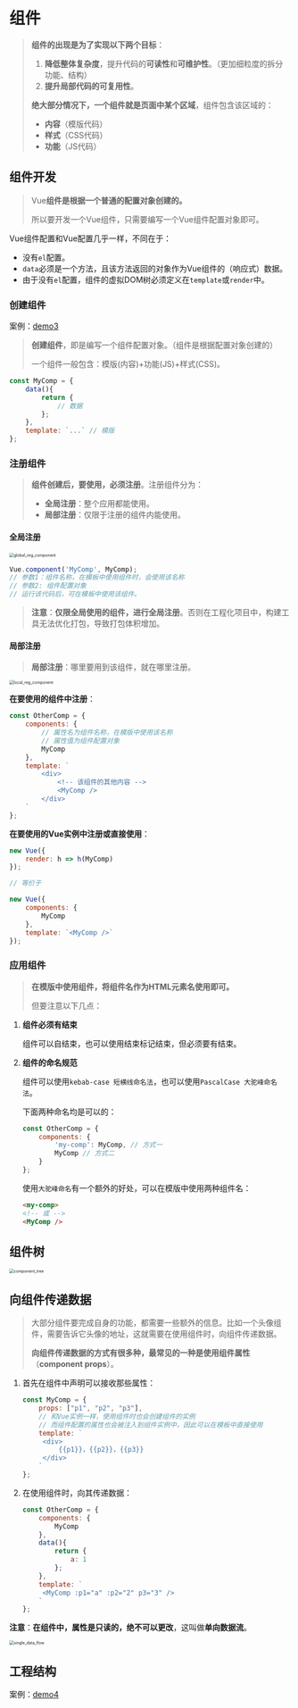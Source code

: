 # 组件

> **组件的出现是为了实现以下两个目标**：
>
> 1. **降低整体复杂度**，提升代码的**可读性**和**可维护性**。（更加细粒度的拆分功能、结构）
> 2. **提升局部代码的可复用性**。
>
> **绝大部分情况下，一个组件就是页面中某个区域**，组件包含该区域的：
>
> - **内容**（模版代码）
> - **样式**（CSS代码）
> - **功能**（JS代码）
>
> 



## 组件开发

> Vue**组件是根据一个普通的配置对象创建的。**
>
> 所以要开发一个Vue组件，只需要编写一个Vue组件配置对象即可。

Vue组件配置和Vue配置几乎一样，不同在于：

- 没有`el`配置。
- `data`必须是一个方法，且该方法返回的对象作为Vue组件的（响应式）数据。
- 由于没有`el`配置，组件的虚拟DOM树必须定义在`template`或`render`中。



### 创建组件

案例：[demo3](./assets/source/demo3/index.html)

> **创建组件**，即是编写一个组件配置对象。（组件是根据配置对象创建的）
>
> 一个组件一般包含：模版(内容)+功能(JS)+样式(CSS)。

```js
const MyComp = {
    data(){ 
        return { 
            // 数据
        };
    },
    template: `...` // 模版
};
```



### 注册组件

> **组件创建后，要使用，必须注册**。注册组件分为：
>
> - **全局注册**：整个应用都能使用。
> - **局部注册**：仅限于注册的组件内能使用。

#### 全局注册

<img src="./assets/images/global_reg_component.png" alt="global_reg_component" style="zoom:50%;" />

```js
Vue.component('MyComp', MyComp);
// 参数1：组件名称，在模板中使用组件时，会使用该名称
// 参数2: 组件配置对象
// 运行该代码后，可在模板中使用该组件。
```

> **注意**：**仅限全局使用的组件，进行全局注册**。否则在工程化项目中，构建工具无法优化打包，导致打包体积增加。





#### 局部注册

> **局部注册**：哪里要用到该组件，就在哪里注册。

<img src="./assets/images/local_reg_component.png" alt="local_reg_component" style="zoom:50%;" />

**在要使用的组件中注册**：

```js
const OtherComp = {
    components: {
        // 属性名为组件名称，在模版中使用该名称
        // 属性值为组件配置对象
        MyComp
    },
    template: `
   		<div>
   			<!-- 该组件的其他内容 -->
   			<MyComp />
   		</div>
    `
};
```

**在要使用的Vue实例中注册或直接使用**：

```js
new Vue({
    render: h => h(MyComp)
});

// 等价于

new Vue({
    components: {
        MyComp
    },
    template: `<MyComp />`
});
```



### 应用组件

> **在模版中使用组件，将组件名作为HTML元素名使用即可。**
>
> 但要注意以下几点：

1. **组件必须有结束**

   组件可以自结束，也可以使用结束标记结束，但必须要有结束。

2. **组件的命名规范**

   组件可以使用`kebab-case 短横线命名法`，也可以使用`PascalCase 大驼峰命名法`。

   下面两种命名均是可以的：

   ```js
   const OtherComp = {
       components: {
           'my-comp': MyComp, // 方式一
           MyComp // 方式二
       }
   };
   ```

   使用`大驼峰命名`有一个额外的好处，可以在模版中使用两种组件名：

   ```html
   <my-comp>
   <!-- 或 -->
   <MyComp />
   ```

   



## 组件树

<img src="./assets/images/component_tree.png" alt="component_tree" style="zoom:50%;" />



## 向组件传递数据

> 大部分组件要完成自身的功能，都需要一些额外的信息。比如一个头像组件，需要告诉它头像的地址，这就需要在使用组件时，向组件传递数据。
>
> **向组件传递数据的方式有很多种，最常见的一种是使用组件属性**（**component props**）。

1. 首先在组件中声明可以接收那些属性：

   ```js
   const MyComp = {
       props: ["p1", "p2", "p3"],
       // 和Vue实例一样，使用组件时也会创建组件的实例
       // 而组件配置的属性也会被注入到组件实例中，因此可以在模板中直接使用
       template: `
       	<div>
       		{{p1}}，{{p2}}，{{p3}}
       	</div>
       `
   };
   ```

2. 在使用组件时，向其传递数据：

   ```js
   const OtherComp = {
       components: {
           MyComp
       },
       data(){
           return {
               a: 1
           };
       },
       template: `
       	<MyComp :p1="a" :p2="2" p3="3" />
       `
   };
   ```

   

**注意**：**在组件中，属性是只读的，绝不可以更改**，这叫做**单向数据流**。

<img src="./assets/images/single_data_flow.png" alt="single_data_flow" style="zoom:50%;" />

## 工程结构

案例：[demo4](./assets/source/demo4/src/index.html)



































